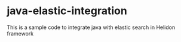 # java-elastic-integration
This is a sample code to integrate java with elastic search in Helidon framework
